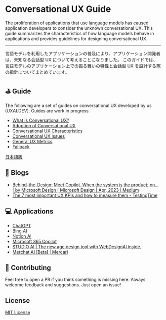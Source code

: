# Conversational UX Guide

The proliferation of applications that use language models has caused application developers to consider the unknown conversational UX.
This guide summarizes the characteristics of how language models behave in applications and provides guidelines for designing conversational UX.

---

言語モデルを利用したアプリケーションの普及により、アプリケーション開発者は、未知なる会話型 UX について考えることになりました。
このガイドでは、言語モデルのアプリケーション上での振る舞いの特性と会話型 UX を設計する際の指針についてまとめています。

## ⛳️ Guide

The following are a set of guides on conversational UX developed by us (UXAI.DEV). Guides are work in progress.

- [What is Conversational UX?](/guides/en/intro.md)
- [Adoption of Conversational UX](/guides/en/adoption.md)
- [Conversational UX Characteristics](/guides/en/attributes.md)
- [Conversational UX Issues](/guides/en/issues.md)
- [General UX Metrics](/guides/en/metrics.md)
- [Fallback](/guides/en/fallback.md)

[日本語版](/guides/ja)

## 📃 Blogs

- [Behind-the-Design: Meet Copilot. When the system is the product; on… | by Microsoft Design | Microsoft Design | Apr, 2023 | Medium](https://medium.com/microsoft-design/behind-the-design-meet-copilot-2c68182a0e70)
- [The 7 most important UX KPIs and how to measure them - TestingTime](https://www.testingtime.com/en/blog/important-ux-kpis/)

## 💻 Applications

- [ChatGPT](https://openai.com/blog/chatgpt)
- [Bing AI](https://www.microsoft.com/ja-jp/bing?form=MA13FJ)
- [Notion AI](https://www.notion.so/ja-jp/product/ai)
- [Microsoft 365 Copilot](https://blogs.windows.com/japan/2023/03/28/introducing-microsoft-365-copilot-a-whole-new-way-to-work/)
- [STUDIO AI | The new age design tool with WebDesignAI inside.](https://studio.design/?ref=producthunt)
- [Merchat AI [Beta] | Mercari](https://www.mercari.com/merchat/)

## 🤝 Contributing

Feel free to open a PR if you think something is missing here. Always welcome feedback and suggestions. Just open an issue!

## License

[MIT License](/LICENSE.md)
